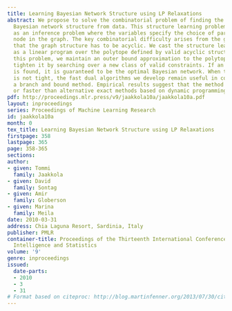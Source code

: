 ```yaml
---
title: Learning Bayesian Network Structure using LP Relaxations
abstract: We propose to solve the combinatorial problem of finding the highest scoring
  Bayesian network structure from data. This structure learning problem can be viewed
  as an inference problem where the variables specify the choice of parents for each
  node in the graph. The key combinatorial difficulty arises from the global constraint
  that the graph structure has to be acyclic. We cast the structure learning problem
  as a linear program over the polytope defined by valid acyclic structures. In relaxing
  this problem, we maintain an outer bound approximation to the polytope and iteratively
  tighten it by searching over a new class of valid constraints. If an integral solution
  is found, it is guaranteed to be the optimal Bayesian network. When the relaxation
  is not tight, the fast dual algorithms we develop remain useful in combination with
  a branch and bound method. Empirical results suggest that the method is competitive
  or faster than alternative exact methods based on dynamic programming.
pdf: http://proceedings.mlr.press/v9/jaakkola10a/jaakkola10a.pdf
layout: inproceedings
series: Proceedings of Machine Learning Research
id: jaakkola10a
month: 0
tex_title: Learning Bayesian Network Structure using LP Relaxations
firstpage: 358
lastpage: 365
page: 358-365
sections: 
author:
- given: Tommi
  family: Jaakkola
- given: David
  family: Sontag
- given: Amir
  family: Globerson
- given: Marina
  family: Meila
date: 2010-03-31
address: Chia Laguna Resort, Sardinia, Italy
publisher: PMLR
container-title: Proceedings of the Thirteenth International Conference on Artificial
  Intelligence and Statistics
volume: '9'
genre: inproceedings
issued:
  date-parts:
  - 2010
  - 3
  - 31
# Format based on citeproc: http://blog.martinfenner.org/2013/07/30/citeproc-yaml-for-bibliographies/
---
```

